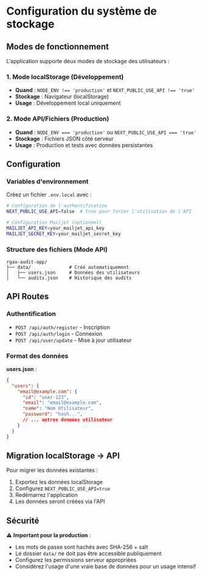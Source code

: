 # Configuration du système de stockage

## Modes de fonctionnement

L'application supporte deux modes de stockage des utilisateurs :

### 1. Mode localStorage (Développement)
- **Quand** : `NODE_ENV !== 'production'` et `NEXT_PUBLIC_USE_API !== 'true'`
- **Stockage** : Navigateur (localStorage)
- **Usage** : Développement local uniquement

### 2. Mode API/Fichiers (Production)
- **Quand** : `NODE_ENV === 'production'` ou `NEXT_PUBLIC_USE_API === 'true'`
- **Stockage** : Fichiers JSON côté serveur
- **Usage** : Production et tests avec données persistantes

## Configuration

### Variables d'environnement

Créez un fichier `.env.local` avec :

```bash
# Configuration de l'authentification
NEXT_PUBLIC_USE_API=false  # true pour forcer l'utilisation de l'API

# Configuration Mailjet (optionnel)
MAILJET_API_KEY=your_mailjet_api_key
MAILJET_SECRET_KEY=your_mailjet_secret_key
```

### Structure des fichiers (Mode API)

```
rgaa-audit-app/
├── data/              # Créé automatiquement
│   ├── users.json     # Données des utilisateurs
│   └── audits.json    # Historique des audits
```

## API Routes

### Authentification
- `POST /api/auth/register` - Inscription
- `POST /api/auth/login` - Connexion
- `POST /api/user/update` - Mise à jour utilisateur

### Format des données

**users.json** :
```json
{
  "users": {
    "email@example.com": {
      "id": "user-123",
      "email": "email@example.com",
      "name": "Nom Utilisateur",
      "password": "hash...",
      // ... autres données utilisateur
    }
  }
}
```

## Migration localStorage → API

Pour migrer les données existantes :

1. Exportez les données localStorage
2. Configurez `NEXT_PUBLIC_USE_API=true`
3. Redémarrez l'application
4. Les données seront créées via l'API

## Sécurité

⚠️ **Important pour la production** :
- Les mots de passe sont hachés avec SHA-256 + salt
- Le dossier `data/` ne doit pas être accessible publiquement
- Configurez les permissions serveur appropriées
- Considérez l'usage d'une vraie base de données pour un usage intensif 